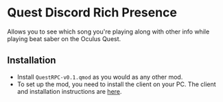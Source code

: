 
# Quest Discord Rich Presence
Allows you to see which song you're playing along with other info while playing beat saber on the Oculus Quest.

## Installation
- Install `QuestRPC-v0.1.qmod` as you would as any other mod.
- To set up the mod, you need to install the client on your PC. The client and installation instructions are [here](https://github.com/Core-Quest/QuestRPCWinClient).


